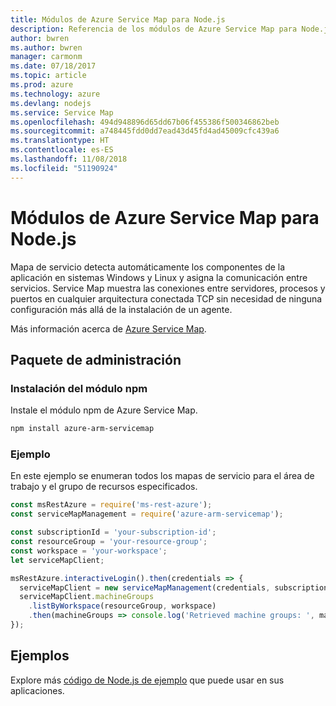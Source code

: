 ```yaml
---
title: Módulos de Azure Service Map para Node.js
description: Referencia de los módulos de Azure Service Map para Node.js
author: bwren
ms.author: bwren
manager: carmonm
ms.date: 07/18/2017
ms.topic: article
ms.prod: azure
ms.technology: azure
ms.devlang: nodejs
ms.service: Service Map
ms.openlocfilehash: 494d948896d65dd67b06f455386f500346862beb
ms.sourcegitcommit: a748445fdd0dd7ead43d45fd4ad45009cfc439a6
ms.translationtype: HT
ms.contentlocale: es-ES
ms.lasthandoff: 11/08/2018
ms.locfileid: "51190924"
---
```

# <a name="azure-service-map-modules-for-nodejs"></a>Módulos de Azure Service Map para Node.js

Mapa de servicio detecta automáticamente los componentes de la aplicación en sistemas Windows y Linux y asigna la comunicación entre servicios. Service Map muestra las conexiones entre servidores, procesos y puertos en cualquier arquitectura conectada TCP sin necesidad de ninguna configuración más allá de la instalación de un agente.

Más información acerca de [Azure Service Map](https://docs.microsoft.com/azure/operations-management-suite/operations-management-suite-service-map).

## <a name="management-package"></a>Paquete de administración

### <a name="install-the-npm-module"></a>Instalación del módulo npm

Instale el módulo npm de Azure Service Map.

```bash
npm install azure-arm-servicemap
```

### <a name="example"></a>Ejemplo

En este ejemplo se enumeran todos los mapas de servicio para el área de trabajo y el grupo de recursos especificados.

```javascript
const msRestAzure = require('ms-rest-azure');
const serviceMapManagement = require('azure-arm-servicemap');

const subscriptionId = 'your-subscription-id';
const resourceGroup = 'your-resource-group';
const workspace = 'your-workspace';
let serviceMapClient;

msRestAzure.interactiveLogin().then(credentials => {
  serviceMapClient = new serviceMapManagement(credentials, subscriptionId);
  serviceMapClient.machineGroups
    .listByWorkspace(resourceGroup, workspace)
    .then(machineGroups => console.log('Retrieved machine groups: ', machineGroups));
});
```

## <a name="samples"></a>Ejemplos

Explore más [código de Node.js de ejemplo](https://azure.microsoft.com/resources/samples/?platform=nodejs) que puede usar en sus aplicaciones.
